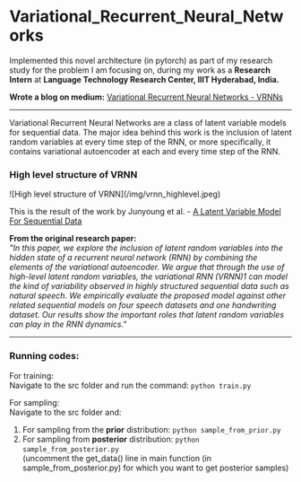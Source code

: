# Variational_Recurrent_Neural_Networks

Implemented this novel architecture (in pytorch) as part of my research study for the problem I am focusing on, 
during my work as a <b>Research Intern</b> at <b>Language Technology Research Center, IIIT Hyderabad, India.</b><br>


<b>Wrote a blog on medium:</b> <a href="https://medium.com/@deep_space/variational-recurrent-neural-networks-vrnns-3b836adad399">Variational Recurrent Neural Networks - VRNNs</a>
<hr>

Variational Recurrent Neural Networks are a class of latent variable models for sequential data. The major idea behind this work is the inclusion of latent random variables at every time step of the RNN, or more specifically, it contains variational autoencoder at each and every time step of the RNN.

<h3>High level structure of VRNN</h3>
![High level structure of VRNN](/img/vrnn_highlevel.jpeg)


This is the result of the work by Junyoung et al. - <a href="https://arxiv.org/pdf/1506.02216.pdf">A Latent Variable Model For Sequential Data</a>

<b>From the original research paper:</b><br>
<i>"In this paper, we explore the inclusion of latent random variables into the hidden state of a recurrent neural network (RNN) by combining the elements of the
variational autoencoder. We argue that through the use of high-level latent random variables, the variational RNN (VRNN)1
can model the kind of variability
observed in highly structured sequential data such as natural speech. We empirically evaluate the proposed model against other related sequential models on four
speech datasets and one handwriting dataset. Our results show the important roles
that latent random variables can play in the RNN dynamics."</i>

<hr>

### Running codes:

For training: <br>
Navigate to the src folder and run the command: ```python train.py```<br>

For sampling:<br>
Navigate to the src folder and:
1. For sampling from the **prior** distribution: ```python sample_from_prior.py``` 
2. For sampling from **posterior** distribution: ```python sample_from_posterior.py```<br>
(uncomment the get_data() line in main function (in sample_from_posterior.py) for which you want to get posterior samples)
<br>
